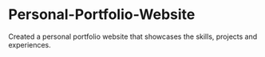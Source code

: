 # Personal-Portfolio-Website
Created a personal portfolio website that showcases the skills, projects and experiences.
